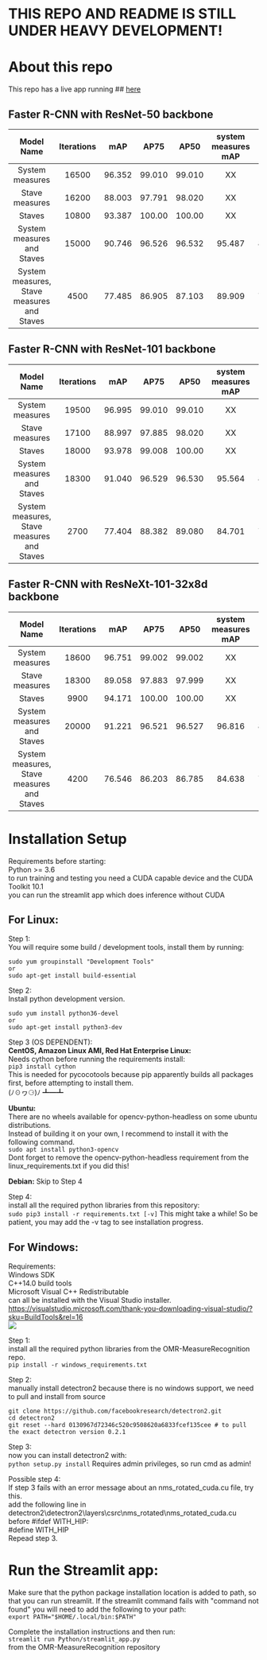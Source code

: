 # THIS REPO AND README IS STILL UNDER HEAVY DEVELOPMENT!

# About this repo
This repo has a live app running ## [here](https://share.streamlit.io/marckletz/omr-measurerecognition/Python/streamlit_app.py)


## Faster R-CNN with ResNet-50 backbone
|   Model Name        					     |   Iterations  |   mAP    |   AP75   |   AP50   | system measures mAP |  staves mAP   |  stave measures mAP   |
|:------------------------------------------:|:-------------:|:--------:|:--------:|:--------:|:-------------------:|:-------------:|:---------------------:|
|   System measures   					     |     16500     |  96.352  |  99.010  |  99.010  |        XX           |      XX       |           XX          |
|   Stave measures    					     |     16200     |  88.003  |  97.791  |  98.020  |        XX           |      XX       |           XX          |
|      Staves         					     |     10800     |  93.387  |  100.00  |  100.00  |        XX           |      XX       |           XX          |
| System measures and Staves                 |     15000     |  90.746  |  96.526  |  96.532  |       95.487        |    86.004     |           XX          |
| System measures, Stave measures and Staves |     4500      |  77.485  |  86.905  |  87.103  |       89.909        |    78.344     |         64.202        |



## Faster R-CNN with ResNet-101 backbone
|   Model Name        					     |   Iterations  |   mAP    |   AP75   |   AP50   | system measures mAP |  staves mAP   |  stave measures mAP   |
|:------------------------------------------:|:-------------:|:--------:|:--------:|:--------:|:-------------------:|:-------------:|:---------------------:|
|   System measures   					     |     19500     |  96.995  |  99.010  |  99.010  |        XX           |      XX       |           XX          |
|   Stave measures    					     |     17100     |  88.997  |  97.885  |  98.020  |        XX           |      XX       |           XX          |
|      Staves         					     |     18000     |  93.978  |  99.008  |  100.00  |        XX           |      XX       |           XX          |
| System measures and Staves                 |     18300     |  91.040  |  96.529  |  96.530  |       95.564        |    86.516     |           XX          |
| System measures, Stave measures and Staves |     2700      |  77.404  |  88.382  |  89.080  |       84.701        |    79.450     |         68.064        |



## Faster R-CNN with ResNeXt-101-32x8d backbone
|   Model Name        					     |   Iterations  |   mAP    |   AP75   |   AP50   | system measures mAP |  staves mAP   |  stave measures mAP   |
|:------------------------------------------:|:-------------:|:--------:|:--------:|:--------:|:-------------------:|:-------------:|:---------------------:|
|   System measures   					     |     18600     |  96.751  |  99.002  |  99.002  |        XX           |      XX       |           XX          |
|   Stave measures    					     |     18300     |  89.058  |  97.883  |  97.999  |        XX           |      XX       |           XX          |
|      Staves         					     |     9900      |  94.171  |  100.00  |  100.00  |        XX           |      XX       |           XX          |
| System measures and Staves                 |     20000     |  91.221  |  96.521  |  96.527  |       96.816        |    85.625     |           XX          |
| System measures, Stave measures and Staves |     4200      |  76.546  |  86.203  |  86.785  |       84.638        |    72.900     |         72.100        |


# Installation Setup

Requirements before starting:  
Python >= 3.6  
to run training and testing you need a CUDA capable device and the CUDA Toolkit 10.1  
you can run the streamlit app which does inference without CUDA

## For Linux:

Step 1:  
You will require some build / development tools, install them by running:  
```
sudo yum groupinstall "Development Tools"
or
sudo apt-get install build-essential
```

Step 2:  
Install python development version.  
```
sudo yum install python36-devel
or
sudo apt-get install python3-dev
```

Step 3 (OS DEPENDENT):  
**CentOS, Amazon Linux AMI, Red Hat Enterprise Linux:**  
Needs cython before running the requirements install:  
```pip3 install cython```  
This is needed for pycocotools because pip apparently builds all packages first, before attempting to install them.  
(ﾉ☉ヮ⚆)ﾉ ┻━┻

**Ubuntu:**  
There are no wheels available for opencv-python-headless on some ubuntu distributions.  
Instead of building it on your own, I recommend to install it with the following command.  
```sudo apt install python3-opencv```  
Dont forget to remove the opencv-python-headless requirement from the linux_requirements.txt if you did this!  

**Debian:**
Skip to Step 4  

Step 4:  
install all the required python libraries from this repository:  
```sudo pip3 install -r requirements.txt [-v]```
This might take a while! So be patient, you may add the -v tag to see installation progress.  

## For Windows:

Requirements:  
Windows SDK  
C++14.0 build tools  
Microsoft Visual C++ Redistributable  
can all be installed with the Visual Studio installer.  
https://visualstudio.microsoft.com/thank-you-downloading-visual-studio/?sku=BuildTools&rel=16  
![](Images/VS_setup.png)

Step 1:  
install all the required python libraries from the OMR-MeasureRecognition repo.  
```pip install -r windows_requirements.txt```

Step 2:  
manually install detectron2 because there is no windows support, we need to pull and install from source  
```
git clone https://github.com/facebookresearch/detectron2.git
cd detectron2
git reset --hard 0130967d72346c520c9508620a6833fcef135cee # to pull the exact detectron version 0.2.1
```

Step 3:  
now you can install detectron2 with:  
```python setup.py install```
Requires admin privileges, so run cmd as admin!

Possible step 4:  
If step 3 fails with an error message about an nms_rotated_cuda.cu file, try this.  
add the following line in detectron2\detectron2\layers\csrc\nms_rotated\nms_rotated_cuda.cu before #ifdef WITH_HIP:  
#define WITH_HIP  
Repead step 3.


# Run the Streamlit app:
Make sure that the python package installation location is added to path, so that you can run streamlit. If the streamlit command fails with "command not found" you will need to add the following to your path:  
```export PATH="$HOME/.local/bin:$PATH"```

Complete the installation instructions and then run:  
```streamlit run Python/streamlit_app.py```  
from the OMR-MeasureRecognition repository